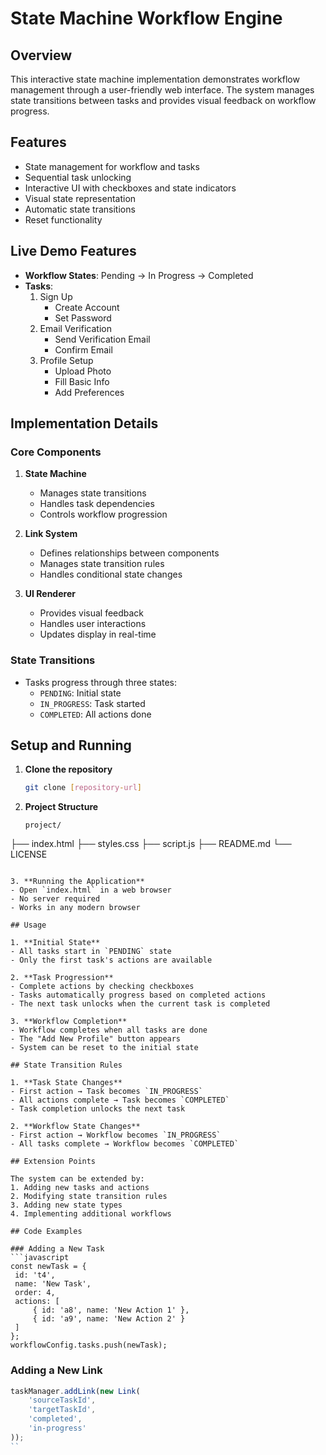 # State Machine Workflow Engine

## Overview
This interactive state machine implementation demonstrates workflow management through a user-friendly web interface. The system manages state transitions between tasks and provides visual feedback on workflow progress.

## Features
- State management for workflow and tasks
- Sequential task unlocking
- Interactive UI with checkboxes and state indicators
- Visual state representation
- Automatic state transitions
- Reset functionality

## Live Demo Features
- **Workflow States**: Pending → In Progress → Completed
- **Tasks**:
  1. Sign Up
     - Create Account
     - Set Password
  2. Email Verification
     - Send Verification Email
     - Confirm Email
  3. Profile Setup
     - Upload Photo
     - Fill Basic Info
     - Add Preferences

## Implementation Details

### Core Components
1. **State Machine**
   - Manages state transitions
   - Handles task dependencies
   - Controls workflow progression

2. **Link System**
   - Defines relationships between components
   - Manages state transition rules
   - Handles conditional state changes

3. **UI Renderer**
   - Provides visual feedback
   - Handles user interactions
   - Updates display in real-time

### State Transitions
- Tasks progress through three states:
  - `PENDING`: Initial state
  - `IN_PROGRESS`: Task started
  - `COMPLETED`: All actions done

## Setup and Running

1. **Clone the repository**
   ```bash
   git clone [repository-url]
   ```

2. **Project Structure**
   ```
   project/
  ├── index.html
  ├── styles.css
  ├── script.js
  ├── README.md
  └── LICENSE
   ```

3. **Running the Application**
   - Open `index.html` in a web browser
   - No server required
   - Works in any modern browser

## Usage

1. **Initial State**
   - All tasks start in `PENDING` state
   - Only the first task's actions are available

2. **Task Progression**
   - Complete actions by checking checkboxes
   - Tasks automatically progress based on completed actions
   - The next task unlocks when the current task is completed

3. **Workflow Completion**
   - Workflow completes when all tasks are done
   - The "Add New Profile" button appears
   - System can be reset to the initial state

## State Transition Rules

1. **Task State Changes**
   - First action → Task becomes `IN_PROGRESS`
   - All actions complete → Task becomes `COMPLETED`
   - Task completion unlocks the next task

2. **Workflow State Changes**
   - First action → Workflow becomes `IN_PROGRESS`
   - All tasks complete → Workflow becomes `COMPLETED`

## Extension Points

The system can be extended by:
1. Adding new tasks and actions
2. Modifying state transition rules
3. Adding new state types
4. Implementing additional workflows

## Code Examples

### Adding a New Task
```javascript
const newTask = {
    id: 't4',
    name: 'New Task',
    order: 4,
    actions: [
        { id: 'a8', name: 'New Action 1' },
        { id: 'a9', name: 'New Action 2' }
    ]
};
workflowConfig.tasks.push(newTask);
```

### Adding a New Link
```javascript
taskManager.addLink(new Link(
    'sourceTaskId',
    'targetTaskId',
    'completed',
    'in-progress'
));
``
